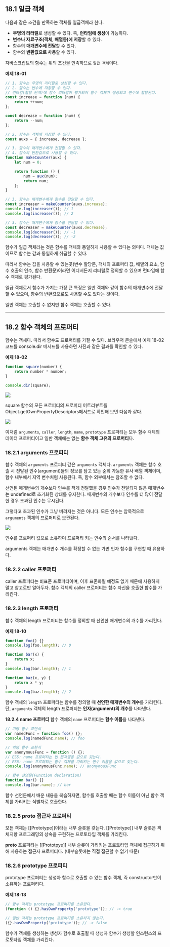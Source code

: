 ## 18.1 일급 객체

다음과 같은 조건을 만족하는 객체를 일급객체라 한다.

-   **무명의 리터럴**로 생성할 수 있다. 즉, **런타임에 생성**이 가능하다.
-   **변수나 자료구조(객체, 배열등)에 저장**할 수 있다.
-   함수의 **매개변수에 전달**할 수 있다.
-   함수의 **반환값으로 사용**할 수 있다.

자바스크립트의 함수는 위의 조건을 만족하므로 `일급 객체`이다.

**예제 18-01**

```jsx
// 1. 함수는 무명의 리터럴로 생성할 수 있다.
// 2. 함수는 변수에 저장할 수 있다.
// 런타임(할당 단계)에 함수 리터럴이 평가되어 함수 객체가 생성되고 변수에 할당된다.
const increase = function (num) {
    return ++num;
};

const decrease = function (num) {
    return --num;
};

// 2. 함수는 객체에 저장할 수 있다.
const auxs = { increase, decrease };

// 3. 함수의 매개변수에게 전달할 수 있다.
// 4. 함수의 반환값으로 사용할 수 있다.
function makeCounter(aux) {
    let num = 0;

    return function () {
        num = aux(num);
        return num;
    };
}

// 3. 함수는 매개변수에게 함수를 전달할 수 있다.
const increaser = makeCounter(auxs.increase);
console.log(increaser()); // 1
console.log(increaser()); // 2

// 3. 함수는 매개변수에게 함수를 전달할 수 있다.
const decreaser = makeCounter(auxs.decrease);
console.log(decreaser()); // -1
console.log(decreaser()); // -2
```

함수가 일급 객체라는 것은 함수를 객체와 동일하게 사용할 수 있다는 의미다. 객체는 값이므로 함수는 값과 동일하게 취급할 수 있다.

따라서 함수는 값을 사용할 수 있는곳(변수 할당문, 객체의 프로퍼티 값, 배열의 요소, 함수 호출의 인수, 함수 반환문)이라면 어디서든지 리터럴로 정의할 수 있으며 런타임에 함수 객체로 평가된다.

일급 객체로서 함수가 가지는 가장 큰 특징은 일반 객체와 같이 함수의 매개변수에 전달할 수 있으며, 함수의 반환값으로도 사용할 수도 있다는 것이다.

일반 객체는 호출할 수 없지만 함수 객체는 호출할 수 있다.

---

## 18.2 함수 객체의 프로퍼티

함수는 객체다. 따라서 함수도 프로퍼티를 가질 수 있다. 브라우저 콘솔에서 예제 18-02 코드를 console.dir 메서드를 사용하면 사진과 같은 결과를 확인할 수 있다.

**예제 18-02**

```jsx
function square(number) {
    return number * number;
}

console.dir(square);
```

![](https://velog.velcdn.com/images/dooin/post/d7912c35-e5d1-447f-a926-51eaef1cf3ad/image.png)

square 함수의 모든 프로퍼티의 프로퍼티 어트리뷰트를 Object.getOwnPropertyDescriptors메서드로 확인해 보면 다음과 같다.

![](https://velog.velcdn.com/images/dooin/post/04e3a62b-cbf0-4e5a-85b3-76694d161125/image.png)

이처럼 `arguments`, `caller`, `length`, `name`, `prototype` 프로퍼티는 모두 함수 객체의 데이터 프로퍼티이고 일반 객체에는 없는 **함수 객체 고유의 프로퍼티**다.

### 18.2.1 arguments 프로퍼티

함수 객체의 `arguments` 프로퍼티 값은 `arguments` 객체다. `arguments` 객체는 함수 호출 시 전달된 인수(argument)들의 정보를 담고 있는 순회 가능한 유사 배열 객체이며, 함수 내부에서 지역 변수처럼 사용된다. 즉, 함수 외부에서는 참조할 수 없다.

선언된 매개변수의 개수보다 인수를 적게 전달했을 경우 인수가 전달되지 않은 매개변수는 undefined로 초기화된 상태를 유지한다. 매개변수의 개수보다 인수를 더 많이 전달한 경우 초과된 인수는 무시된다.

그렇다고 초과된 인수가 그냥 버려지는 것은 아니다. 모든 인수는 암묵적으로 `arguments` 객체의 프로퍼티로 보관된다.

![](https://velog.velcdn.com/images/dooin/post/2028ec6a-98b1-4e0b-997b-12c7e40e8e84/image.png)

인수를 프로퍼티 값으로 소유하며 프로퍼티 키는 인수의 순서를 나타낸다.

arguments 객체는 매개변수 개수를 확정할 수 없는 가변 인자 함수를 구현할 때 유용하다.

### 18.2.2 caller 프로퍼티

caller 프로퍼티는 비표준 프로퍼티이며, 이후 표존화될 예정도 없기 때문에 사용하지 말고 참고로만 알아두자. 함수 객체의 caller 프로퍼티는 함수 자신을 호출한 함수를 가리킨다.

### 18.2.3 length 프로퍼티

함수 객체의 length 프로퍼티는 함수를 정의할 때 선언한 매개변수의 개수를 가리킨다.

**예제 18-10**

```jsx
function foo() {}
console.log(foo.length); // 0

function bar(x) {
    return x;
}
console.log(bar.length); // 1

function baz(x, y) {
    return x * y;
}
console.log(baz.length); // 2
```

함수 객체의 `length` 프로퍼티는 함수를 정의할 때 **선언한 매개변수의 개수**를 가리킨다.
단, `arguments` 객체의 length 프로퍼티는 **인자(argument)의 개수**를 나타낸다.

**18.2.4 name 프로퍼티**
함수 객체의 `name` 프로퍼티는 **함수 이름**을 나타낸다.

```jsx
// 기명 함수 표현식
var namedFunc = function foo() {};
console.log(namedFunc.name); // foo

// 익명 함수 표현식
var anonymousFunc = function () {};
// ES5: name 프로퍼티는 빈 문자열을 값으로 갖는다.
// ES6: name 프로퍼티는 함수 객체를 가리키는 변수 이름을 값으로 갖는다.
console.log(anonymousFunc.name); // anonymousFunc

// 함수 선언문(Function declaration)
function bar() {}
console.log(bar.name); // bar
```

함수 선언문에서 배운 내용을 복습하자면, 함수를 호출할 때는 함수 이름이 아닌 함수 객체를 가리키는 식별자로 호출한다.

### 18.2.5 **proto** 접근자 프로퍼티

모든 객체는 [[Prototype]]이라는 내부 슬롯을 갖는다. [[Prototype]] 내부 슬롯은 객체지향 프로그래밍의 상속을 구현하는 프로토타입 객체를 가리킨다.

**proto** 프로퍼티는 [[Prototpye]] 내부 슬롯이 가리키는 프로토타입 객체에 접근하기 위해 사용하는 접근자 프로퍼티다. (내부슬롯에는 직접 접근할 수 없기 때문)

### 18.2.6 prototype 프로퍼티

prototype 프로퍼티는 생성자 함수로 호출할 수 있는 함수 객체, 즉 constructor만이 소유하는 프로퍼티다.

**예제 18-13**

```jsx
// 함수 객체는 prototype 프로퍼티를 소유한다.
(function () {}.hasOwnProperty('prototype')); // -> true

// 일반 객체는 prototype 프로퍼티를 소유하지 않는다.
({}.hasOwnProperty('prototype')); // -> false
```

함수가 객체를 생성하는 생성자 함수로 호출될 때 생성자 함수가 생성할 인스턴스의 프로토타입 객체를 가리킨다.
